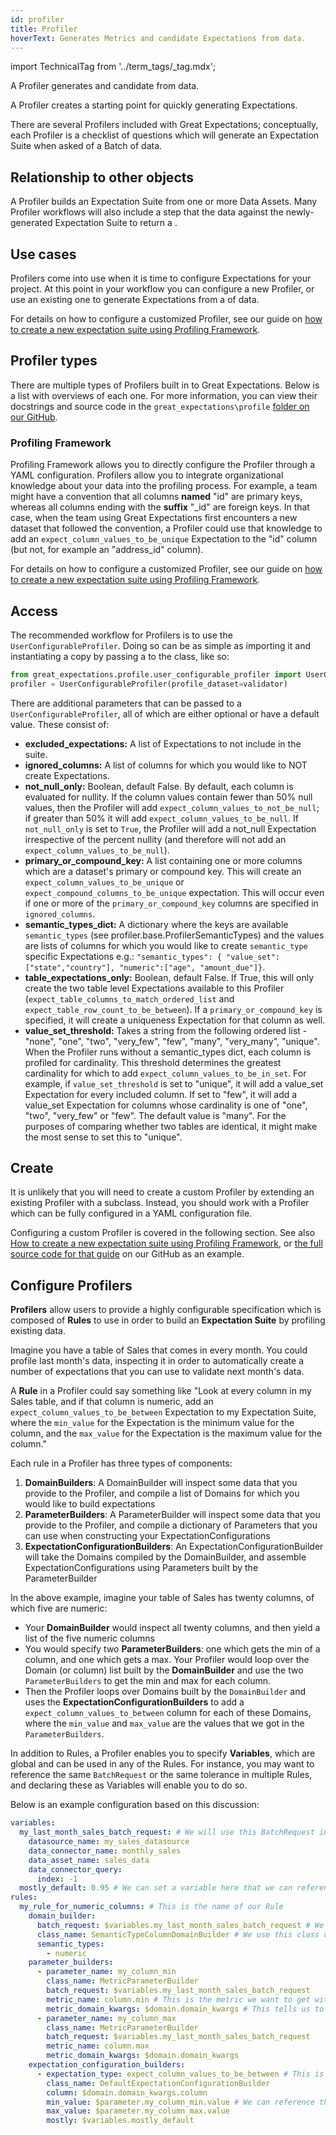 ```yaml
---
id: profiler
title: Profiler
hoverText: Generates Metrics and candidate Expectations from data.
---
```


import TechnicalTag from '../term_tags/_tag.mdx';

A Profiler generates <TechnicalTag relative="../" tag="metric" text="Metrics" /> and candidate <TechnicalTag relative="../" tag="expectation" text="Expectations" /> from data.

A Profiler creates a starting point for quickly generating Expectations.

There are several Profilers included with Great Expectations; conceptually, each Profiler is a checklist of questions which will generate an Expectation Suite when asked of a Batch of data.

## Relationship to other objects

A Profiler builds an Expectation Suite from one or more Data Assets. Many Profiler workflows will also include a step that <TechnicalTag relative="../" tag="validation" text="Validates" /> the data against the newly-generated Expectation Suite to return a <TechnicalTag relative="../" tag="validation_result" text="Validation Result" />.

## Use cases

Profilers come into use when it is time to configure Expectations for your project.  At this point in your workflow you can configure a new Profiler, or use an existing one to generate Expectations from a <TechnicalTag relative="../" tag="batch" text="Batch" /> of data.

For details on how to configure a customized Profiler, see our guide on [how to create a new expectation suite using Profiling Framework](../guides/expectations/advanced/how_to_create_a_new_expectation_suite_using_rule_based_profilers.md).

## Profiler types

There are multiple types of Profilers built in to Great Expectations.  Below is a list with overviews of each one.  For more information, you can view their docstrings and source code in the `great_expectations\profile` [folder on our GitHub](https://github.com/great-expectations/great_expectations/tree/develop/great_expectations/profile).

### Profiling Framework

Profiling Framework allows you to directly configure the Profiler through a YAML configuration.  Profilers allow you to integrate organizational knowledge about your data into the profiling process. For example, a team might have a convention that all columns **named** "id" are primary keys, whereas all columns ending with the **suffix** "_id" are foreign keys. In that case, when the team using Great Expectations first encounters a new dataset that followed the convention, a Profiler could use that knowledge to add an `expect_column_values_to_be_unique` Expectation to the "id" column (but not, for example an "address_id" column).

For details on how to configure a customized Profiler, see our guide on [how to create a new expectation suite using Profiling Framework](../guides/expectations/advanced/how_to_create_a_new_expectation_suite_using_rule_based_profilers.md).

## Access

The recommended workflow for Profilers is to use the `UserConfigurableProfiler`.  Doing so can be as simple as importing it and instantiating a copy by passing a <TechnicalTag relative="../" tag="validator" text="Validator" /> to the class, like so:

```python title="Python code"
from great_expectations.profile.user_configurable_profiler import UserConfigurableProfiler
profiler = UserConfigurableProfiler(profile_dataset=validator)
```

There are additional parameters that can be passed to a `UserConfigurableProfiler`, all of which are either optional or have a default value.  These consist of:

- **excluded_expectations:** A list of Expectations to not include in the suite.
- **ignored_columns:** A list of columns for which you would like to NOT create Expectations.
- **not_null_only:** Boolean, default False. By default, each column is evaluated for nullity. If the column values contain fewer than 50% null values, then the Profiler will add `expect_column_values_to_not_be_null`; if greater than 50% it will add `expect_column_values_to_be_null`. If `not_null_only` is set to `True`, the Profiler will add a not_null Expectation irrespective of the percent nullity (and therefore will not add an `expect_column_values_to_be_null`).
- **primary_or_compound_key:** A list containing one or more columns which are a dataset's primary or compound key. This will create an `expect_column_values_to_be_unique` or `expect_compound_columns_to_be_unique` expectation. This will occur even if one or more of the `primary_or_compound_key` columns are specified in `ignored_columns`.
- **semantic_types_dict:** A dictionary where the keys are available `semantic_types` (see profiler.base.ProfilerSemanticTypes) and the values are lists of columns for which you would like to create `semantic_type` specific Expectations e.g.: `"semantic_types": { "value_set": ["state","country"], "numeric":["age", "amount_due"]}`.
- **table_expectations_only:** Boolean, default False. If True, this will only create the two table level Expectations available to this Profiler (`expect_table_columns_to_match_ordered_list` and `expect_table_row_count_to_be_between`). If a `primary_or_compound_key` is specified, it will create a uniqueness Expectation for that column as well.
- **value_set_threshold:** Takes a string from the following ordered list - "none", "one", "two", "very_few", "few", "many", "very_many", "unique". When the Profiler runs without a semantic_types dict, each column is profiled for cardinality. This threshold determines the greatest cardinality for which to add `expect_column_values_to_be_in_set`. For example, if `value_set_threshold` is set to "unique", it will add a value_set Expectation for every included column. If set to "few", it will add a value_set Expectation for columns whose cardinality is one of "one", "two", "very_few" or "few". The default value is "many". For the purposes of comparing whether two tables are identical, it might make the most sense to set this to "unique".


## Create

It is unlikely that you will need to create a custom Profiler by extending an existing Profiler with a subclass.  Instead, you should work with a Profiler which can be fully configured in a YAML configuration file.

Configuring a custom Profiler is covered in the following section.  See also [How to create a new expectation suite using Profiling Framework](../guides/expectations/advanced/how_to_create_a_new_expectation_suite_using_rule_based_profilers.md), or [the full source code for that guide](https://github.com/great-expectations/great_expectations/blob/develop/tests/integration/docusaurus/expectations/advanced/multi_batch_rule_based_profiler_example.py) on our GitHub as an example.

## Configure Profilers

**Profilers** allow users to provide a highly configurable specification which is composed of **Rules** to use in order to build an **Expectation Suite** by profiling existing data.

Imagine you have a table of Sales that comes in every month. You could profile last month's data, inspecting it in order to automatically create a number of expectations that you can use to validate next month's data.  

A **Rule** in a Profiler could say something like "Look at every column in my Sales table, and if that column is numeric, add an `expect_column_values_to_be_between` Expectation to my Expectation Suite, where the `min_value` for the Expectation is the minimum value for the column, and the `max_value` for the Expectation is the maximum value for the column."

Each rule in a Profiler has three types of components:

1. **DomainBuilders**: A DomainBuilder will inspect some data that you provide to the Profiler, and compile a list of Domains for which you would like to build expectations
1. **ParameterBuilders**: A ParameterBuilder will inspect some data that you provide to the Profiler, and compile a dictionary of Parameters that you can use when constructing your ExpectationConfigurations
1. **ExpectationConfigurationBuilders**: An ExpectationConfigurationBuilder will take the Domains compiled by the DomainBuilder, and assemble ExpectationConfigurations using Parameters built by the ParameterBuilder

In the above example, imagine your table of Sales has twenty columns, of which five are numeric:
* Your **DomainBuilder** would inspect all twenty columns, and then yield a list of the five numeric columns
* You would specify two **ParameterBuilders**: one which gets the min of a column, and one which gets a max. Your Profiler would loop over the Domain (or column) list built by the **DomainBuilder** and use the two `ParameterBuilders` to get the min and max for each column.
* Then the Profiler loops over Domains built by the `DomainBuilder` and uses the **ExpectationConfigurationBuilders** to add a `expect_column_values_to_between` column for each of these Domains, where the `min_value` and `max_value` are the values that we got in the `ParameterBuilders`.

In addition to Rules, a Profiler enables you to specify **Variables**, which are global and can be used in any of the Rules. For instance, you may want to reference the same `BatchRequest` or the same tolerance in multiple Rules, and declaring these as Variables will enable you to do so. 

Below is an example configuration based on this discussion:

```yaml title="YAML configuration"
variables:
  my_last_month_sales_batch_request: # We will use this BatchRequest in our DomainBuilder and both of our ParameterBuilders so we can pinpoint the data to Profile
    datasource_name: my_sales_datasource
    data_connector_name: monthly_sales
    data_asset_name: sales_data
    data_connector_query:
      index: -1
  mostly_default: 0.95 # We can set a variable here that we can reference as the `mostly` value for our expectations below
rules:
  my_rule_for_numeric_columns: # This is the name of our Rule
    domain_builder:
      batch_request: $variables.my_last_month_sales_batch_request # We use the BatchRequest that we specified in Variables above using this $ syntax
      class_name: SemanticTypeColumnDomainBuilder # We use this class of DomainBuilder so we can specify the numeric type below
      semantic_types:
        - numeric
    parameter_builders:
      - parameter_name: my_column_min
        class_name: MetricParameterBuilder
        batch_request: $variables.my_last_month_sales_batch_request
        metric_name: column.min # This is the metric we want to get with this ParameterBuilder
        metric_domain_kwargs: $domain.domain_kwargs # This tells us to use the same Domain that is gotten by the DomainBuilder. We could also put a different column name in here to get a metric for that column instead.
      - parameter_name: my_column_max
        class_name: MetricParameterBuilder
        batch_request: $variables.my_last_month_sales_batch_request
        metric_name: column.max
        metric_domain_kwargs: $domain.domain_kwargs
    expectation_configuration_builders:
      - expectation_type: expect_column_values_to_be_between # This is the name of the expectation that we would like to add to our suite
        class_name: DefaultExpectationConfigurationBuilder
        column: $domain.domain_kwargs.column
        min_value: $parameter.my_column_min.value # We can reference the Parameters created by our ParameterBuilders using the same $ notation that we use to get Variables
        max_value: $parameter.my_column_max.value
        mostly: $variables.mostly_default
```
